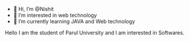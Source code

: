 - 👋 Hi, I’m @Nishit
- 👀 I’m interested in web technology
- 🌱 I’m currently learning JAVA and Web technology
<!-- - 💞️ I’m looking to collaborate on ... -->
<!-- - 📫 How to reach me ... -->

<!---
NishitJajal/NishitJajal is a ✨ special ✨ repository because its `README.md` (this file) appears on your GitHub profile.
You can click the Preview link to take a look at your changes.
--->
<div>
  <p>
    Hello I am the student of Parul University and I am interested in Softwares.
  </p>
</div>
